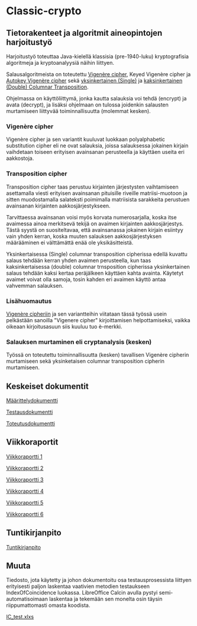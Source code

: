 # Classic-crypto

## Tietorakenteet ja algoritmit aineopintojen harjoitustyö

Harjoitustyö toteuttaa Java-kielellä klassisia (pre-1940-luku) kryptografisia algoritmeja ja kryptoanalyysiä näihin liittyen.

Salausalgoritmeista on toteutettu [Vigenère cipher](https://en.wikipedia.org/wiki/Vigen%C3%A8re_cipher), Keyed Vigenère cipher ja [Autokey Vigenère cipher](https://en.wikipedia.org/wiki/Autokey_cipher) sekä [yksinkertainen (Single)](https://en.wikipedia.org/wiki/Transposition_cipher#Columnar_transposition) ja [kaksinkertainen (Double) Columnar Transposition](https://en.wikipedia.org/wiki/Transposition_cipher#Double_transposition).

Ohjelmassa on käyttöliittymä, jonka kautta salauksia voi tehdä (encrypt) ja avata (decrypt), ja lisäksi ohjelmaan on tulossa joidenkin salausten murtamiseen liittyvää toiminnallisuutta (molemmat kesken).

### Vigenère cipher

Vigenère cipher ja sen variantit kuuluvat luokkaan polyalphabetic substitution cipher eli ne ovat salauksia, joissa salauksessa jokainen kirjain vaihdetaan toiseen erityisen avainsanan perusteella ja käyttäen useita eri aakkostoja.

### Transposition cipher

Transposition cipher taas perustuu kirjainten järjestysten vaihtamiseen asettamalla viesti erityisen avainsanan pituisille riveille matriisi-muotoon ja sitten muodostamalla salateksti poimimalla matriisista sarakkeita perustuen avainsanan kirjainten aakkosjärjestykseen. 

Tarvittaessa avainsanan voisi myös korvata numerosarjalla, koska itse avaimessa ainoa merkitsevä tekijä on avaimen kirjainten aakkosjärjestys. Tästä syystä on suositeltavaa, että avainsanassa jokainen kirjain esiintyy vain yhden kerran, koska muuten salauksen aakkosjärjestyksen määrääminen ei välttämättä enää ole yksikäsitteistä.

Yksinkertaisessa (Single) columnar transposition cipherissa edellä kuvattu salaus tehdään kerran yhden avaimen perusteella, kun taas kaksinkertaisessa (double) columnar trnsposition cipherissa yksinkertainen salaus tehdään kaksi kertaa peräjälkeen käyttäen kahta avainta. Käytetyt avaimet voivat olla samoja, tosin kahden eri avaimen käyttö antaa vahvemman salauksen.

### Lisähuomautus

[Vigenère cipheriin](https://en.wikipedia.org/wiki/Vigen%C3%A8re_cipher) ja sen variantteihin viitataan tässä työssä usein pelkästään sanoilla "Vigenere cipher" kirjoittamisen helpottamiseksi, vaikka oikeaan kirjoitusasuun siis kuuluu tuo è-merkki.

### Salauksen murtaminen eli cryptanalysis (kesken)

Työssä on toteutettu toiminnallisuutta (kesken) tavallisen Vigenère cipherin murtamiseen sekä yksinketaisen columnar transposition cipherin murtamiseen.

## Keskeiset dokumentit

[Määrittelydokumentti](https://github.com/Jsos17/Classic-crypto/blob/master/documentation/Maarittelydokumentti.md)

[Testausdokumentti](https://github.com/Jsos17/Classic-crypto/blob/master/documentation/Testausdokumentti.md)

[Toteutusdokumentti](https://github.com/Jsos17/Classic-crypto/blob/master/documentation/Toteutusdokumentti.md)

## Viikkoraportit

[Viikkoraportti 1](https://github.com/Jsos17/Classic-crypto/blob/master/documentation/Viikkoraportti-1.md)

[Viikkoraportti 2](https://github.com/Jsos17/Classic-crypto/blob/master/documentation/Viikkoraportti-2.md)

[Viikkoraportti 3](https://github.com/Jsos17/Classic-crypto/blob/master/documentation/Viikkoraportti-3.md)

[Viikkoraportti 4](https://github.com/Jsos17/Classic-crypto/blob/master/documentation/Viikkoraportti-4.md)

[Viikkoraportti 5](https://github.com/Jsos17/Classic-crypto/blob/master/documentation/Viikkoraportti-5.md)

[Viikkoraportti 6](https://github.com/Jsos17/Classic-crypto/blob/master/documentation/Viikkoraportti-6.md)

## Tuntikirjanpito

[Tuntikirjanpito](https://github.com/Jsos17/Classic-crypto/blob/master/documentation/tuntikirjanpito.md)

## Muuta

Tiedosto, jota käytetty ja johon dokumentoitu osa testausprosessista liittyen erityisesti paljon laskentaa vaativien metodien testaukseen IndexOfCoincidence luokassa. LibreOffice Calcin avulla pystyi semi-automatisoimaan laskentaa ja tekemään sen monelta osin täysin riippumattomasti omasta koodista. 

[IC_test.xlxs](https://github.com/Jsos17/Classic-crypto/blob/master/documentation/IC_test.xlsx)
